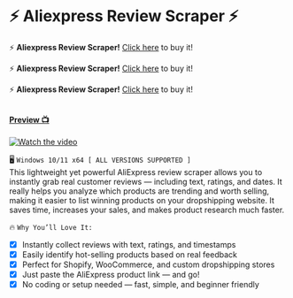 # ⚡ Aliexpress Review Scraper ⚡
 
⚡ **Aliexpress Review Scraper!** [Click here](https://scraper.mysellauth.com) to buy it!
 
⚡ **Aliexpress Review Scraper!** [Click here](https://scraper.mysellauth.com) to buy it!
 
⚡ **Aliexpress Review Scraper!** [Click here](https://scraper.mysellauth.com) to buy it!
<br><br>

**<a href="#preview">Preview 📺</a>**
<br><br>
[![Watch the video](https://media.discordapp.net/attachments/986659530563797023/1375123265512542238/Untitled-1.png?ex=68308ad7&is=682f3957&hm=417daad04ee036a9e6a85ecb21f7d7ed38a55801dc779eb136a523ff8e68a5d2&=&format=webp&quality=lossless&width=1376&height=958)](https://youtu.be/ZwJqXqIDs0o)

🖥️ `Windows 10/11 x64 [ ALL VERSIONS SUPPORTED ]`
<br>
This lightweight yet powerful AliExpress review scraper allows you to instantly grab real customer reviews — including text, ratings, and dates.
It really helps you analyze which products are trending and worth selling, making it easier to list winning products on your dropshipping website. It saves time, increases your sales, and makes product research much faster.
 
🔥 `Why You’ll Love It:`
<br>
- [x] Instantly collect reviews with text, ratings, and timestamps
- [x] Easily identify hot-selling products based on real feedback
- [x] Perfect for Shopify, WooCommerce, and custom dropshipping stores
- [x] Just paste the AliExpress product link — and go!
- [x] No coding or setup needed — fast, simple, and beginner friendly
<br />
 
